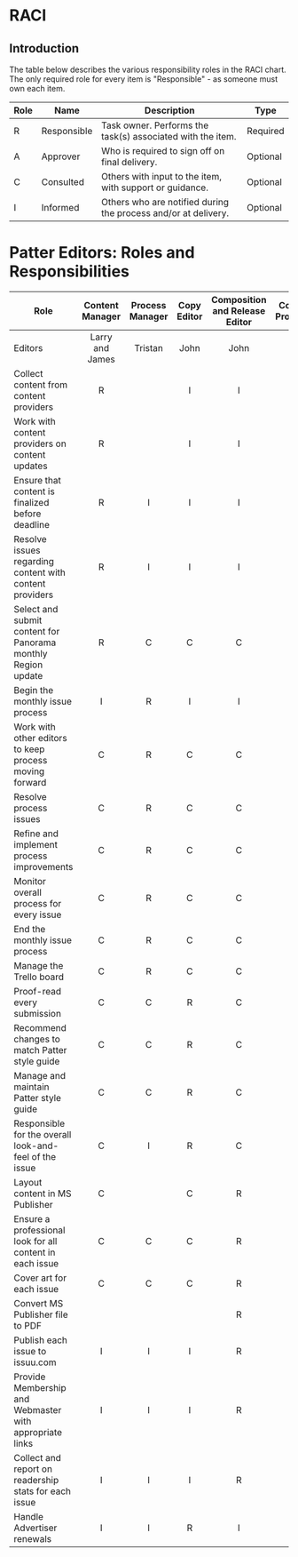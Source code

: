 # RACI

## Introduction

The table below describes the various responsibility roles in the RACI chart. The only required role for every item is "Responsible" - as someone must own each item.

| Role | Name        | Description                                                    | Type     |
| ---- | ----------- | -------------------------------------------------------------- | -------- |
| R    | Responsible | Task owner. Performs the task(s) associated with the item.     | Required |
| A    | Approver    | Who is required to sign off on final delivery.                 | Optional |
| C    | Consulted   | Others with input to the item, with support or guidance.       | Optional |
| I    | Informed    | Others who are notified during the process and/or at delivery. | Optional |

# Patter Editors: Roles and Responsibilities

| Role                                                         | Content Manager | Process Manager | Copy Editor | Composition and Release Editor | Content Providers | Region Membership POC | Region Webmaster | Region Board |
| ------------------------------------------------------------ |:---------------:|:---------------:|:-----------:|:------------------------------:|:-----------------:|:---------------------:|:----------------:|:------------:|
| Editors                                                      | Larry and James | Tristan         | John        | John                           |                   |                       |                  |              |
| Collect content from content providers                       | R               |                 | I           | I                              | C                 |                       |                  |              |
| Work with content providers on content updates               | R               |                 | I           | I                              | C                 |                       |                  |              |
| Ensure that content is finalized before deadline             | R               | I               | I           | I                              | C                 |                       |                  |              |
| Resolve issues regarding content with content providers      | R               | I               | I           | I                              | C                 |                       |                  |              |
| Select and submit content for Panorama monthly Region update | R               | C               | C           | C                              |                   |                       |                  |              |
| Begin the monthly issue process                              | I               | R               | I           | I                              |                   |                       |                  |              |
| Work with other editors to keep process moving forward       | C               | R               | C           | C                              |                   |                       |                  |              |
| Resolve process issues                                       | C               | R               | C           | C                              |                   |                       |                  |              |
| Refine and implement process improvements                    | C               | R               | C           | C                              |                   |                       |                  |              |
| Monitor overall process for every issue                      | C               | R               | C           | C                              |                   |                       |                  |              |
| End the monthly issue process                                | C               | R               | C           | C                              |                   | I                     | I                | I            |
| Manage the Trello board                                      | C               | R               | C           | C                              | I                 |                       |                  |              |
| Proof-read every submission                                  | C               | C               | R           | C                              |                   |                       |                  |              |
| Recommend changes to match Patter style guide                | C               | C               | R           | C                              |                   |                       |                  |              |
| Manage and maintain Patter style guide                       | C               | C               | R           | C                              |                   |                       |                  |              |
| Responsible for the overall look-and-feel of the issue       | C               | I               | R           | C                              |                   |                       |                  |              |
| Layout content in MS Publisher                               | C               |                 | C           | R                              |                   |                       |                  |              |
| Ensure a professional look for all content in each issue     | C               | C               | C           | R                              |                   |                       |                  |              |
| Cover art for each issue                                     | C               | C               | C           | R                              |                   |                       |                  |              |
| Convert MS Publisher file to PDF                             |                 |                 |             | R                              |                   |                       |                  |              |
| Publish each issue to issuu.com                              | I               | I               | I           | R                              |                   | I                     | I                | I            |
| Provide Membership and Webmaster with appropriate links      | I               | I               | I           | R                              |                   | I                     | I                |              |
| Collect and report on readership stats for each issue        | I               | I               | I           | R                              |                   |                       |                  | I            |
| Handle Advertiser renewals                                   | I               | I               | R           | I                              |                   |                       |                  |              |
